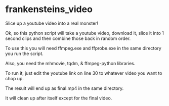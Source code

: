 # frankensteins_video
Slice up a youtube video into a real monster!



Ok, so this python script will take a youtube video, download it, slice it into 1 second clips and then combine those back in random order.

To use this you will need ffmpeg.exe and ffprobe.exe in the same directory you run the script.

Also, you need the mhmovie, tqdm, & ffmpeg-python libraries.


To run it, just edit the youtube link on line 30 to whatever video you want to chop up.  

The result will end up as final.mp4 in the same directory.

It will clean up after itself except for the final video.
